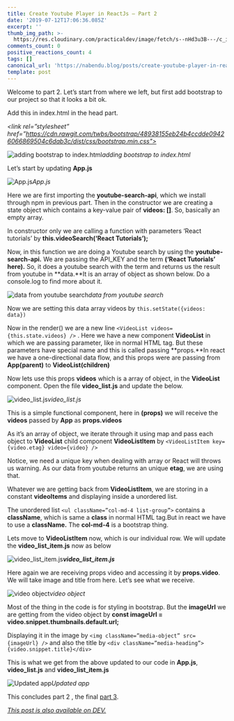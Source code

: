 ```yaml
---
title: Create Youtube Player in ReactJs — Part 2
date: '2019-07-12T17:06:36.085Z'
excerpt: ''
thumb_img_path: >-
  https://res.cloudinary.com/practicaldev/image/fetch/s--nHd3u3B---/c_imagga_scale,f_auto,fl_progressive,h_420,q_auto,w_1000/https://res.cloudinary.com/practicaldev/image/fetch/s--Yy0VmOcK--/c_imagga_scale%2Cf_auto%2Cfl_progressive%2Ch_420%2Cq_auto%2Cw_1000/https://thepracticaldev.s3.amazonaws.com/i/xibx7jynh7bx9j75cppp.jpeg
comments_count: 0
positive_reactions_count: 4
tags: []
canonical_url: 'https://nabendu.blog/posts/create-youtube-player-in-reactjs-part-2-1a5g/'
template: post
---
```

Welcome to part 2. Let’s start from where we left, but first add bootstrap to our project so that it looks a bit ok.

Add this in index.html in the head part.

*<link rel=”stylesheet” href=”https://cdn.rawgit.com/twbs/bootstrap/48938155eb24b4ccdde09426066869504c6dab3c/dist/css/bootstrap.min.css">*

![adding bootstrap to index.html](https://cdn-images-1.medium.com/max/2142/1*zhflCrYaDUPQ00IBqusoCA.png)*adding bootstrap to index.html*

Let’s start by updating **App.js**

![App.js](https://cdn-images-1.medium.com/max/2000/1*fTTVk9I9KLLP-lsIdREftQ.png)*App.js*

Here we are first importing the **youtube-search-api**, which we install through npm in previous part. Then in the constructor we are creating a state object which contains a key-value pair of **videos: []**. So, basically an empty array.

In constructor only we are calling a function with parameters ‘React tutorials’ by **this.videoSearch(‘React Tutorials’);**

Now, in this function we are doing a Youtube search by using the **youtube-search-api.** We are passing the API_KEY and the term **(‘React Tutorials’ here).** So, it does a youtube search with the term and returns us the result from youtube in **data.**It is an array of object as shown below. Do a console.log to find more about it.

![data from youtube search](https://cdn-images-1.medium.com/max/2226/1*hA4sdMty7hR1mH10d2xDvA.png)*data from youtube search*

Now we are setting this data array videos by 
`this.setState({videos: data})`


Now in the render() we are a new line 
`<VideoList videos={this.state.videos} />`
. Here we have a new component **VideoList** in which we are passing parameter, like in normal HTML tag. But these parameters have special name and this is called passing **props.**In react we have a one-directional data flow, and this props were are passing from **App(parent)** to **VideoList(children)**

Now lets use this props **videos** which is a array of object, in the **VideoList** component. Open the file **video_list.js** and update the below.

![video_list.js](https://cdn-images-1.medium.com/max/2000/1*nT_x9WiOKJEpcV6EgDzLVg.png)*video_list.js*

This is a simple functional component, here in **(props)** we will receive the **videos** passed by **App** as **props.videos**

As it’s an array of object, we iterate through it using map and pass each object to **VideoList** child component **VideoListItem** by 
`<VideoListItem key={video.etag} video={video} />`


Notice, we need a unique key when dealing with array or React will throws us warning. As our data from youtube returns an unique **etag**, we are using that.

Whatever we are getting back from **VideoListItem**, we are storing in a constant **videoItems** and displaying inside a unordered list.

The unordered list 
`<ul className=”col-md-4 list-group”>`
 contains a **className**, which is same a **class** in normal HTML tag.But in react we have to use a **className.** The **col-md-4** is a bootstrap thing.

Lets move to **VideoListItem** now, which is our individual row. We will update the **video_list_item.js** now as below

![**video_list_item.js**](https://cdn-images-1.medium.com/max/2000/1*ybq_pj6k5hOpCsVoOlVqJA.png)***video_list_item.js***

Here again we are receiving props video and accessing it by **props.video**. We will take image and title from here. Let’s see what we receive.

![video object](https://cdn-images-1.medium.com/max/3610/1*nI7B8d846ElzdUHiUfwv4Q.png)*video object*

Most of the thing in the code is for styling in bootstrap. But the **imageUrl** we are getting from the video object by **const imageUrl = video.snippet.thumbnails.default.url;**

Displaying it in the image by 
`<img className=”media-object” src={imageUrl} />`
 and also the title by 
`<div className=”media-heading”>{video.snippet.title}</div>`


This is what we get from the above updated to our code in **App.js**, **video_list.js** and **video_list_item.js**

![Updated app](https://cdn-images-1.medium.com/max/2000/1*n_DsVgewdINOJS60eCbJqw.png)*Updated app*


This concludes part 2 , the final [part 3](https://dev.to/nabendu82/create-youtube-player-in-reactjs-part-3-636).


*[This post is also available on DEV.](https://dev.to/nabendu82/create-youtube-player-in-reactjs-part-2-1a5g)*


<script>
const parent = document.getElementsByTagName('head')[0];
const script = document.createElement('script');
script.type = 'text/javascript';
script.src = 'https://cdnjs.cloudflare.com/ajax/libs/iframe-resizer/4.1.1/iframeResizer.min.js';
script.charset = 'utf-8';
script.onload = function() {
    window.iFrameResize({}, '.liquidTag');
};
parent.appendChild(script);
</script>    
